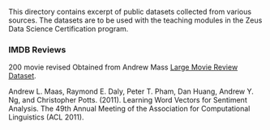 This directory contains excerpt of public datasets collected from various sources. The datasets are
to be used with the teaching modules in the Zeus Data Science Certification program. 


### IMDB Reviews 

200 movie revised Obtained from Andrew Mass [Large Movie Review
Dataset](http://ai.stanford.edu/~amaas/data/sentiment/).  

Andrew L. Maas, Raymond E. Daly, Peter T. Pham, Dan Huang, Andrew Y. Ng, and Christopher
Potts. (2011). Learning Word Vectors for Sentiment Analysis. The 49th Annual Meeting of the
Association for Computational Linguistics (ACL 2011).

